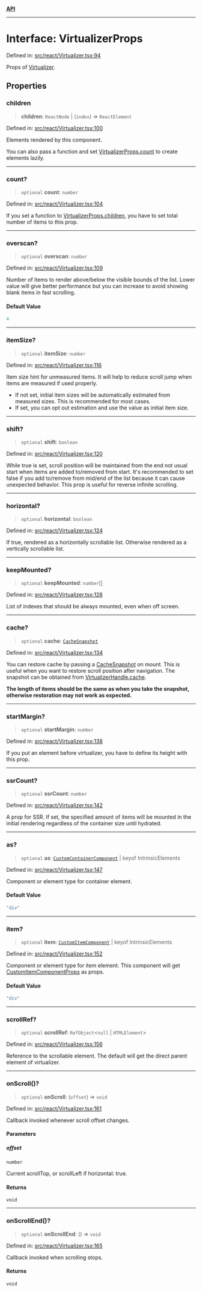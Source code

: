[**API**](../../API.md)

***

# Interface: VirtualizerProps

Defined in: [src/react/Virtualizer.tsx:94](https://github.com/inokawa/virtua/blob/3489326d86582a5e93a5773f522c17ad61899945/src/react/Virtualizer.tsx#L94)

Props of [Virtualizer](../variables/Virtualizer.md).

## Properties

### children

> **children**: `ReactNode` \| (`index`) => `ReactElement`

Defined in: [src/react/Virtualizer.tsx:100](https://github.com/inokawa/virtua/blob/3489326d86582a5e93a5773f522c17ad61899945/src/react/Virtualizer.tsx#L100)

Elements rendered by this component.

You can also pass a function and set [VirtualizerProps.count](#count) to create elements lazily.

***

### count?

> `optional` **count**: `number`

Defined in: [src/react/Virtualizer.tsx:104](https://github.com/inokawa/virtua/blob/3489326d86582a5e93a5773f522c17ad61899945/src/react/Virtualizer.tsx#L104)

If you set a function to [VirtualizerProps.children](#children), you have to set total number of items to this prop.

***

### overscan?

> `optional` **overscan**: `number`

Defined in: [src/react/Virtualizer.tsx:109](https://github.com/inokawa/virtua/blob/3489326d86582a5e93a5773f522c17ad61899945/src/react/Virtualizer.tsx#L109)

Number of items to render above/below the visible bounds of the list. Lower value will give better performance but you can increase to avoid showing blank items in fast scrolling.

#### Default Value

```ts
4
```

***

### itemSize?

> `optional` **itemSize**: `number`

Defined in: [src/react/Virtualizer.tsx:116](https://github.com/inokawa/virtua/blob/3489326d86582a5e93a5773f522c17ad61899945/src/react/Virtualizer.tsx#L116)

Item size hint for unmeasured items. It will help to reduce scroll jump when items are measured if used properly.

- If not set, initial item sizes will be automatically estimated from measured sizes. This is recommended for most cases.
- If set, you can opt out estimation and use the value as initial item size.

***

### shift?

> `optional` **shift**: `boolean`

Defined in: [src/react/Virtualizer.tsx:120](https://github.com/inokawa/virtua/blob/3489326d86582a5e93a5773f522c17ad61899945/src/react/Virtualizer.tsx#L120)

While true is set, scroll position will be maintained from the end not usual start when items are added to/removed from start. It's recommended to set false if you add to/remove from mid/end of the list because it can cause unexpected behavior. This prop is useful for reverse infinite scrolling.

***

### horizontal?

> `optional` **horizontal**: `boolean`

Defined in: [src/react/Virtualizer.tsx:124](https://github.com/inokawa/virtua/blob/3489326d86582a5e93a5773f522c17ad61899945/src/react/Virtualizer.tsx#L124)

If true, rendered as a horizontally scrollable list. Otherwise rendered as a vertically scrollable list.

***

### keepMounted?

> `optional` **keepMounted**: `number`[]

Defined in: [src/react/Virtualizer.tsx:128](https://github.com/inokawa/virtua/blob/3489326d86582a5e93a5773f522c17ad61899945/src/react/Virtualizer.tsx#L128)

List of indexes that should be always mounted, even when off screen.

***

### cache?

> `optional` **cache**: [`CacheSnapshot`](CacheSnapshot.md)

Defined in: [src/react/Virtualizer.tsx:134](https://github.com/inokawa/virtua/blob/3489326d86582a5e93a5773f522c17ad61899945/src/react/Virtualizer.tsx#L134)

You can restore cache by passing a [CacheSnapshot](CacheSnapshot.md) on mount. This is useful when you want to restore scroll position after navigation. The snapshot can be obtained from [VirtualizerHandle.cache](VListHandle.md#cache).

**The length of items should be the same as when you take the snapshot, otherwise restoration may not work as expected.**

***

### startMargin?

> `optional` **startMargin**: `number`

Defined in: [src/react/Virtualizer.tsx:138](https://github.com/inokawa/virtua/blob/3489326d86582a5e93a5773f522c17ad61899945/src/react/Virtualizer.tsx#L138)

If you put an element before virtualizer, you have to define its height with this prop.

***

### ssrCount?

> `optional` **ssrCount**: `number`

Defined in: [src/react/Virtualizer.tsx:142](https://github.com/inokawa/virtua/blob/3489326d86582a5e93a5773f522c17ad61899945/src/react/Virtualizer.tsx#L142)

A prop for SSR. If set, the specified amount of items will be mounted in the initial rendering regardless of the container size until hydrated.

***

### as?

> `optional` **as**: [`CustomContainerComponent`](../type-aliases/CustomContainerComponent.md) \| keyof IntrinsicElements

Defined in: [src/react/Virtualizer.tsx:147](https://github.com/inokawa/virtua/blob/3489326d86582a5e93a5773f522c17ad61899945/src/react/Virtualizer.tsx#L147)

Component or element type for container element.

#### Default Value

```ts
"div"
```

***

### item?

> `optional` **item**: [`CustomItemComponent`](../type-aliases/CustomItemComponent.md) \| keyof IntrinsicElements

Defined in: [src/react/Virtualizer.tsx:152](https://github.com/inokawa/virtua/blob/3489326d86582a5e93a5773f522c17ad61899945/src/react/Virtualizer.tsx#L152)

Component or element type for item element. This component will get [CustomItemComponentProps](CustomItemComponentProps.md) as props.

#### Default Value

```ts
"div"
```

***

### scrollRef?

> `optional` **scrollRef**: `RefObject`\<`null` \| `HTMLElement`\>

Defined in: [src/react/Virtualizer.tsx:156](https://github.com/inokawa/virtua/blob/3489326d86582a5e93a5773f522c17ad61899945/src/react/Virtualizer.tsx#L156)

Reference to the scrollable element. The default will get the direct parent element of virtualizer.

***

### onScroll()?

> `optional` **onScroll**: (`offset`) => `void`

Defined in: [src/react/Virtualizer.tsx:161](https://github.com/inokawa/virtua/blob/3489326d86582a5e93a5773f522c17ad61899945/src/react/Virtualizer.tsx#L161)

Callback invoked whenever scroll offset changes.

#### Parameters

##### offset

`number`

Current scrollTop, or scrollLeft if horizontal: true.

#### Returns

`void`

***

### onScrollEnd()?

> `optional` **onScrollEnd**: () => `void`

Defined in: [src/react/Virtualizer.tsx:165](https://github.com/inokawa/virtua/blob/3489326d86582a5e93a5773f522c17ad61899945/src/react/Virtualizer.tsx#L165)

Callback invoked when scrolling stops.

#### Returns

`void`
